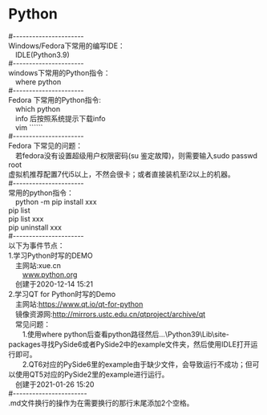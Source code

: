 # Python  
#----------------------  
Windows/Fedora下常用的编写IDE：  
  &emsp;IDLE(Python3.9)  
#----------------------  
windows下常用的Python指令：  
  &emsp;where python  
#----------------------  
Fedora 下常用的Python指令:  
  &emsp;which python  
  &emsp;info 后按照系统提示下载info  
  &emsp;vim  ``````  
#----------------------  
Fedora 下常见的问题：  
  &emsp;若fedora没有设置超级用户权限密码(su 鉴定故障)，则需要输入sudo passwd root  
虚拟机推荐配置7代i5以上，不然会很卡；或者直接装机至i2以上的机器。  
#----------------------  
常用的python指令：  
  &emsp;python -m pip install xxx  
            pip list  
            pip list  xxx  
            pip uninstall xxx  
#----------------------  
以下为事件节点：  
1.学习Python时写的DEMO  
  &emsp;主网站:xue.cn  
  &emsp;&emsp;www.python.org  
  &emsp;创建于2020-12-14 15:21  
2.学习QT for Python时写的Demo  
  &emsp;主网站:https://www.qt.io/qt-for-python  
  &emsp;镜像资源网:http://mirrors.ustc.edu.cn/qtproject/archive/qt  
  &emsp;常见问题：  
  &emsp;&emsp;1.使用where python后查看python路径然后...\Python39\Lib\site-packages寻找PySide6或者PySide2中的example文件夹，然后使用IDLE打开运行即可。  
  &emsp;&emsp;2.QT6对应的PySide6里的example由于缺少文件，会导致运行不成功；但可以使用QT5对应的PySide2里的example进行运行。  
  &emsp;创建于2021-01-26 15:20  
#-----------------------  
.md文件换行的操作为在需要换行的那行末尾添加2个空格。
